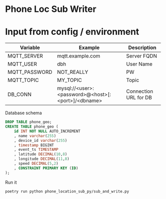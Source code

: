 # Phone Loc Sub Writer

# Input from config / environment

|Variable|Example|Description|
|-|-|-|
|MQTT_SERVER|mqtt.example.com| Server FQDN|
|MQTT_USER|dbh|User Name|
|MQTT_PASSWORD|NOT_REALLY|PW |
|MQTT_TOPIC|MY_TOPIC|Topic|
|DB_CONN|mysql://\<user\>:\<password\>@\<host\>[:\<port\>]/\<dbname\>|Connection URL for DB|



Database schema
```sql
DROP TABLE phone_geo;
CREATE TABLE phone_geo (
    id INT NOT NULL AUTO_INCREMENT
    , name varchar(255)
    , device_id varchar(255)
    , timestamp BIGINT
    , event_ts TIMESTAMP
    , latitude DECIMAL(10,8)
    , longitude DECIMAL(11,8) 
    , speed DECIMAL(5,2)
    , CONSTRAINT PRIMARY KEY (ID)
);
```

Run it
```bash
poetry run python phone_location_sub_py/sub_and_write.py 
```